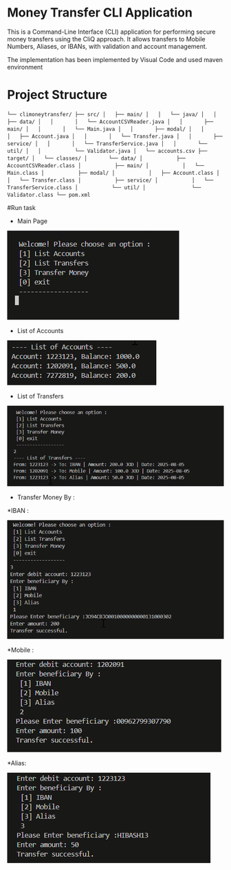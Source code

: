 # Money Transfer CLI Application

This is a Command-Line Interface (CLI) application for performing secure money transfers using the CliQ approach. It allows transfers to Mobile Numbers, Aliases, or IBANs, with validation and account management.

The implementation has been implemented by Visual Code and used maven environment

# Project Structure
`
└── climoneytransfer/
    ├── src/
    │   ├── main/
    │   │   └── java/
    │   │       ├── data/
    │   │       │   └── AccountCSVReader.java
    │   │       ├── main/
    │   │       │   └── Main.java
    │   │       ├── modal/
    │   │       │   ├── Account.java
    │   │       │   └── Transfer.java
    │   │       ├── service/
    │   │       │   └── TransferService.java
    │   │       └── util/
    │   │           └── Validator.java
    │   └── accounts.csv
    ├── target/
    │   └── classes/
    │       └── data/
    │           ├── AccountCSVReader.class
    │           ├── main/
    │           │   └── Main.class
    │           ├── modal/
    │           │   ├── Account.class
    │           │   └── Transfer.class
    │           ├── service/
    │           │   └── TransferService.class
    │           └── util/
    │               └── Validator.class
    └── pom.xml
`

#Run task

- Main Page

![alt text](image.png)

- List of Accounts

![alt text](image-1.png)

- List of Transfers

![alt text](image-5.png)

- Transfer Money By :

*IBAN :

![alt text](image-2.png)

*Mobile :

![alt text](image-3.png)

*Alias:

![alt text](image-4.png)






